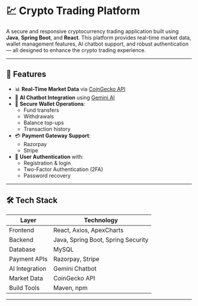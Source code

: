 # 💹 Crypto Trading Platform
A secure and responsive cryptocurrency trading application built using **Java**, **Spring Boot**, and **React**. This platform provides real-time market data, wallet management features, AI chatbot support, and robust authentication — all designed to enhance the crypto trading experience.

---

## 🚀 Features

- 📊 **Real-Time Market Data** via [CoinGecko API](https://www.coingecko.com/)
- 🤖 **AI Chatbot Integration** using [Gemini AI](https://deepmind.google/discover/blog/google-gemini-ai/)
- 💼 **Secure Wallet Operations**:
  - Fund transfers
  - Withdrawals
  - Balance top-ups
  - Transaction history
- 💳 **Payment Gateway Support**:
  - Razorpay
  - Stripe  
- 🔐 **User Authentication** with:
  - Registration & login
  - Two-Factor Authentication (2FA)
  - Password recovery

---

## 🛠️ Tech Stack

| Layer          | Technology                  |
|----------------|------------------------------|
| Frontend       | React, Axios, ApexCharts     |
| Backend        | Java, Spring Boot, Spring Security |
| Database       | MySQL                        |
| Payment APIs   | Razorpay, Stripe             |
| AI Integration | Gemini Chatbot               |
| Market Data    | CoinGecko API                |
| Build Tools    | Maven, npm                   |

---

